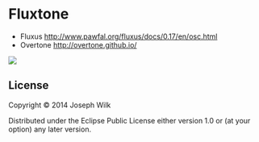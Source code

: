# Fluxtone

* Fluxus http://www.pawfal.org/fluxus/docs/0.17/en/osc.html
* Overtone http://overtone.github.io/

![](http://s27.postimg.org/xalw2m0pf/example.png)

## License

Copyright © 2014 Joseph Wilk

Distributed under the Eclipse Public License either version 1.0 or (at
your option) any later version.
